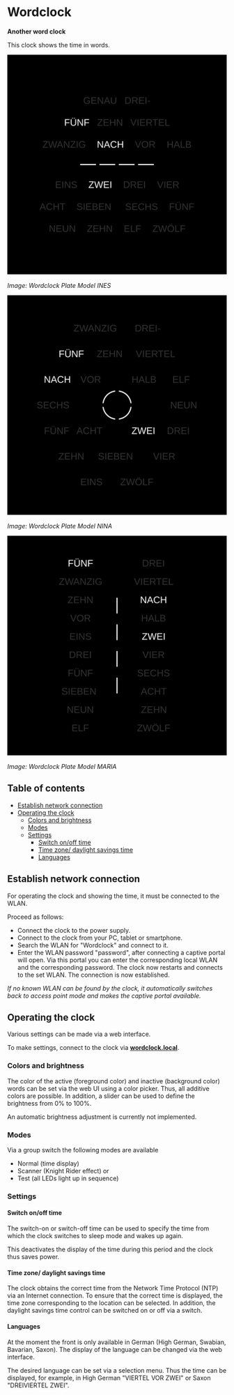 # Wordclock

**Another word clock**

This clock shows the time in words.

![Wordclock Plate Model INES](img/Plate-INES-de.svg)

_Image: Wordclock Plate Model INES_

![Wordclock Plate Model NINA](img/Plate-NINA-de.svg)

_Image: Wordclock Plate Model NINA_

![Wordclock Plate Model MARIA](img/Plate-MARIA-de.svg)

_Image: Wordclock Plate Model MARIA_

## Table of contents

- [Establish network connection](#establish-network-connection)
- [Operating the clock](#operating-the-clock)
    - [Colors and brightness](#colors-and-brightness)
    - [Modes](#modes)
    - [Settings](#settings)
    	- [Switch on/off time](#switch-on-off-time)
    	- [Time zone/ daylight savings time](#time-zone-dst)
    	- [Languages](#languages)

## <a name="establish-network-connection"></a>Establish network connection

For operating the clock and showing the time, it must be connected to the WLAN.

Proceed as follows:

- Connect the clock to the power supply.
- Connect to the clock from your PC, tablet or smartphone.
- Search the WLAN for "Wordclock" and connect to it.
- Enter the WLAN password "password", after connecting a captive portal will open. Via this portal you can enter the corresponding local WLAN and the corresponding password. The clock now restarts and connects to the set WLAN. The connection is now established.

_If no known WLAN can be found by the clock, it automatically switches back to access point mode and makes the captive portal available._

## <a name="operating-the-clock"></a>Operating the clock

Various settings can be made via a web interface.

To make settings, connect to the clock via **[wordclock.local](http://wordclock.local)**.

### <a name="colors-and-brightness"></a>Colors and brightness

The color of the active (foreground color) and inactive (background color) words can be set via the web UI using a color picker. Thus, all additive colors are possible. In addition, a slider can be used to define the brightness from 0% to 100%.

An automatic brightness adjustment is currently not implemented.

### <a name="modes"></a>Modes

Via a group switch the following modes are available

- Normal (time display)
- Scanner (Knight Rider effect) or
- Test (all LEDs light up in sequence)

### <a name="settings"></a>Settings

#### <a name="switch-on-off-time"></a>Switch on/off time
The switch-on or switch-off time can be used to specify the time from which the clock switches to sleep mode and wakes up again.

This deactivates the display of the time during this period and the clock thus saves power.

#### <a name="time-zone-dst"></a>Time zone/ daylight savings time

The clock obtains the correct time from the Network Time Protocol (NTP) via an Internet connection. To ensure that the correct time is displayed, the time zone corresponding to the location can be selected. In addition, the daylight savings time control can be switched on or off via a switch.


#### <a name="languages"></a>Languages

At the moment the front is only available in German (High German, Swabian, Bavarian, Saxon). The display of the language can be changed via the web interface.

The desired language can be set via a selection menu. Thus the time can be displayed, for example, in High German "VIERTEL VOR ZWEI" or Saxon "DREIVIERTEL ZWEI".
